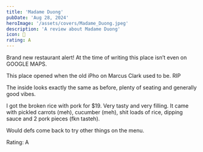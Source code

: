 ```yaml
---
title: 'Madame Duong'
pubDate: 'Aug 28, 2024'
heroImage: '/assets/covers/Madame_Duong.jpeg'
description: 'A review about Madame Duong'
icon: 🍜
rating: A
---
```


Brand new restaurant alert! At the time of writing this place isn’t even on GOOGLE MAPS.

This place opened when the old iPho on Marcus Clark used to be. RIP

The inside looks exactly the same as before, plenty of seating and generally good vibes.

I got the broken rice with pork for $19. Very tasty and very filling. It came with pickled carrots (meh), cucumber (meh), shit loads of rice, dipping sauce and 2 pork pieces (fkn tasteh).

Would defs come back to try other things on the menu.

Rating: A
